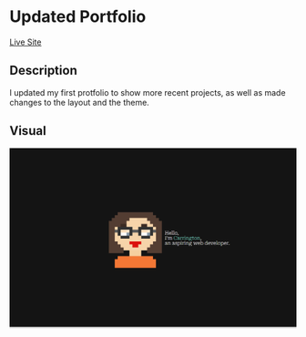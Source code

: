 # Updated Portfolio

[Live Site](https://carring10.github.io/Updated-Portfolio/)

## Description

I updated my first protfolio to show more recent projects, as well as made changes to the layout and the theme.

## Visual

![image of updated portfolio](images/img-of-site.png)
